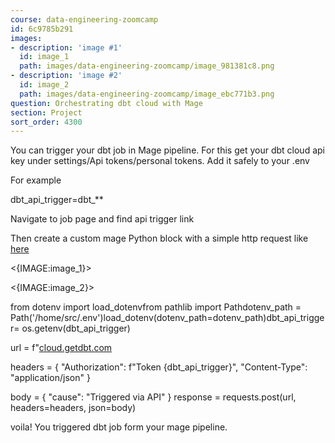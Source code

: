```yaml
---
course: data-engineering-zoomcamp
id: 6c9785b291
images:
- description: 'image #1'
  id: image_1
  path: images/data-engineering-zoomcamp/image_981381c8.png
- description: 'image #2'
  id: image_2
  path: images/data-engineering-zoomcamp/image_ebc771b3.png
question: Orchestrating dbt cloud with Mage
section: Project
sort_order: 4300
---
```


You can trigger your dbt job in Mage pipeline. For this get your dbt cloud api key under settings/Api tokens/personal tokens. Add it safely to  your .env

For example

dbt_api_trigger=dbt_**

Navigate to job page and find api trigger  link

Then create a custom mage Python block with a simple http request like [here](https://github.com/Nogromi/ukraine-vaccinations/blob/master/2_mage/vaccination/custom/trigger_dbt_cloud.py)

<{IMAGE:image_1}>

<{IMAGE:image_2}>

from dotenv import load_dotenvfrom pathlib import Pathdotenv_path = Path('/home/src/.env')load_dotenv(dotenv_path=dotenv_path)dbt_api_trigger= os.getenv(dbt_api_trigger)

url = f"[cloud.getdbt.com](https://cloud.getdbt.com/api/v2/accounts/{dbt_account_id}/jobs/<job_id>/run/")

headers = {        "Authorization": f"Token {dbt_api_trigger}",        "Content-Type": "application/json" }

body = {        "cause": "Triggered via API"    }    response = requests.post(url, headers=headers, json=body)

voila! You triggered dbt job form your mage pipeline.

